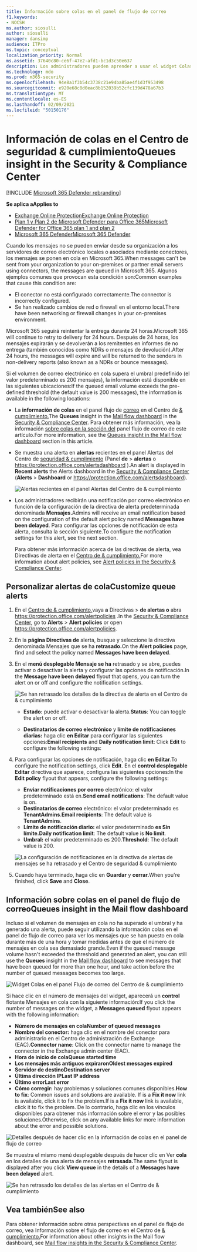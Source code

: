 ```yaml
---
title: Información sobre colas en el panel de flujo de correo
f1.keywords:
- NOCSH
ms.author: siosulli
author: siosulli
manager: dansimp
audience: ITPro
ms.topic: conceptual
localization_priority: Normal
ms.assetid: 37640c80-ce6f-47e2-afd1-bc1d3c50e637
description: Los administradores pueden aprender a usar el widget Colas en el panel flujo de correo del Centro de seguridad & y cumplimiento para supervisar el flujo de correo fallido a las organizaciones locales o asociadas a través de conectores salientes.
ms.technology: mdo
ms.prod: m365-security
ms.openlocfilehash: 94e8a1f3b54c3738c21e94ba85ae4f1d3f953498
ms.sourcegitcommit: e920e68c8d0eac8b152039b52cfc139d478a67b3
ms.translationtype: MT
ms.contentlocale: es-ES
ms.lasthandoff: 02/09/2021
ms.locfileid: "50150176"
---
```

# <a name="queues-insight-in-the-security--compliance-center"></a><span data-ttu-id="31a08-103">Información de colas en el Centro de seguridad & cumplimiento</span><span class="sxs-lookup"><span data-stu-id="31a08-103">Queues insight in the Security & Compliance Center</span></span>

[!INCLUDE [Microsoft 365 Defender rebranding](../includes/microsoft-defender-for-office.md)]

<span data-ttu-id="31a08-104">**Se aplica a**</span><span class="sxs-lookup"><span data-stu-id="31a08-104">**Applies to**</span></span>
- [<span data-ttu-id="31a08-105">Exchange Online Protection</span><span class="sxs-lookup"><span data-stu-id="31a08-105">Exchange Online Protection</span></span>](https://go.microsoft.com/fwlink/?linkid=2148611)
- [<span data-ttu-id="31a08-106">Plan 1 y Plan 2 de Microsoft Defender para Office 365</span><span class="sxs-lookup"><span data-stu-id="31a08-106">Microsoft Defender for Office 365 plan 1 and plan 2</span></span>](https://go.microsoft.com/fwlink/?linkid=2148715)
- [<span data-ttu-id="31a08-107">Microsoft 365 Defender</span><span class="sxs-lookup"><span data-stu-id="31a08-107">Microsoft 365 Defender</span></span>](https://go.microsoft.com/fwlink/?linkid=2118804)

<span data-ttu-id="31a08-108">Cuando los mensajes no se pueden enviar desde su organización a los servidores de correo electrónico locales o asociados mediante conectores, los mensajes se ponen en cola en Microsoft 365.</span><span class="sxs-lookup"><span data-stu-id="31a08-108">When messages can't be sent from your organization to your on-premises or partner email servers using connectors, the messages are queued in Microsoft 365.</span></span> <span data-ttu-id="31a08-109">Algunos ejemplos comunes que provocan esta condición son:</span><span class="sxs-lookup"><span data-stu-id="31a08-109">Common examples that cause this condition are:</span></span>

- <span data-ttu-id="31a08-110">El conector no está configurado correctamente.</span><span class="sxs-lookup"><span data-stu-id="31a08-110">The connector is incorrectly configured.</span></span>
- <span data-ttu-id="31a08-111">Se han realizado cambios de red o firewall en el entorno local.</span><span class="sxs-lookup"><span data-stu-id="31a08-111">There have been networking or firewall changes in your on-premises environment.</span></span>

<span data-ttu-id="31a08-112">Microsoft 365 seguirá reintentar la entrega durante 24 horas.</span><span class="sxs-lookup"><span data-stu-id="31a08-112">Microsoft 365 will continue to retry to delivery for 24 hours.</span></span> <span data-ttu-id="31a08-113">Después de 24 horas, los mensajes expirarán y se devolverán a los remitentes en informes de no entrega (también conocidos como NDRs o mensajes de devolución).</span><span class="sxs-lookup"><span data-stu-id="31a08-113">After 24 hours, the messages will expire and will be returned to the senders in non-delivery reports (also known as a NDRs or bounce messages).</span></span>

<span data-ttu-id="31a08-114">Si el volumen de correo electrónico en cola supera el umbral predefinido (el valor predeterminado es 200 mensajes), la información está disponible en las siguientes ubicaciones:</span><span class="sxs-lookup"><span data-stu-id="31a08-114">If the queued email volume exceeds the pre-defined threshold (the default value is 200 messages), the information is available in the following locations:</span></span>

- <span data-ttu-id="31a08-115">La **información de colas** en el panel flujo de [correo](mail-flow-insights-v2.md) en el Centro de [& cumplimiento.](https://protection.office.com)</span><span class="sxs-lookup"><span data-stu-id="31a08-115">The **Queues** insight in the [Mail flow dashboard](mail-flow-insights-v2.md) in the [Security & Compliance Center](https://protection.office.com).</span></span> <span data-ttu-id="31a08-116">Para obtener más información, vea la información [sobre colas en la sección del](#queues-insight-in-the-mail-flow-dashboard) panel flujo de correo de este artículo.</span><span class="sxs-lookup"><span data-stu-id="31a08-116">For more information, see the [Queues insight in the Mail flow dashboard](#queues-insight-in-the-mail-flow-dashboard) section in this article.</span></span>

- <span data-ttu-id="31a08-117">Se muestra una alerta en **alertas** recientes en el panel Alertas del Centro de [seguridad & cumplimiento](https://protection.office.com) (Panel **de** \> **alertas** o <https://protection.office.com/alertsdashboard> ).</span><span class="sxs-lookup"><span data-stu-id="31a08-117">An alert is displayed in **Recent alerts** the Alerts dashboard in the [Security & Compliance Center](https://protection.office.com) (**Alerts** \> **Dashboard** or <https://protection.office.com/alertsdashboard>).</span></span>

  ![Alertas recientes en el panel Alertas del Centro de & cumplimiento](../../media/mfi-queued-messages-alert.png)

- <span data-ttu-id="31a08-119">Los administradores recibirán una notificación por correo electrónico en función de la configuración de la directiva de alerta predeterminada denominada **Mensajes.**</span><span class="sxs-lookup"><span data-stu-id="31a08-119">Admins will receive an email notification based on the configuration of the default alert policy named **Messages have been delayed**.</span></span> <span data-ttu-id="31a08-120">Para configurar las opciones de notificación de esta alerta, consulta la sección siguiente.</span><span class="sxs-lookup"><span data-stu-id="31a08-120">To configure the notification settings for this alert, see the next section.</span></span>

  <span data-ttu-id="31a08-121">Para obtener más información acerca de las directivas de alerta, vea Directivas de alerta en el [Centro de & cumplimiento.](../../compliance/alert-policies.md)</span><span class="sxs-lookup"><span data-stu-id="31a08-121">For more information about alert policies, see [Alert policies in the Security & Compliance Center](../../compliance/alert-policies.md).</span></span>

## <a name="customize-queue-alerts"></a><span data-ttu-id="31a08-122">Personalizar alertas de cola</span><span class="sxs-lookup"><span data-stu-id="31a08-122">Customize queue alerts</span></span>

1. <span data-ttu-id="31a08-123">En el [Centro de & cumplimiento,](https://protection.office.com)vaya **a** Directivas \> **de alertas o** abra <https://protection.office.com/alertpolicies> .</span><span class="sxs-lookup"><span data-stu-id="31a08-123">In the [Security & Compliance Center](https://protection.office.com), go to **Alerts** \> **Alert policies** or open <https://protection.office.com/alertpolicies>.</span></span>

2. <span data-ttu-id="31a08-124">En la **página Directivas de** alerta, busque y seleccione la directiva denominada Mensajes que se ha **retrasado.**</span><span class="sxs-lookup"><span data-stu-id="31a08-124">On the **Alert policies** page, find and select the policy named **Messages have been delayed**.</span></span>

3. <span data-ttu-id="31a08-125">En el **menú desplegable Mensaje se ha** retrasado y se abre, puedes activar o desactivar la alerta y configurar las opciones de notificación.</span><span class="sxs-lookup"><span data-stu-id="31a08-125">In the **Message have been delayed** flyout that opens, you can turn the alert on or off and configure the notification settings.</span></span>

   ![Se han retrasado los detalles de la directiva de alerta en el Centro de & cumplimiento](../../media/mfi-queued-messages-alert-policy.png)

   - <span data-ttu-id="31a08-127">**Estado:** puede activar o desactivar la alerta.</span><span class="sxs-lookup"><span data-stu-id="31a08-127">**Status**: You can toggle the alert on or off.</span></span>

   - <span data-ttu-id="31a08-128">**Destinatarios de correo electrónico** y **límite de notificaciones diarias:** haga clic **en Editar** para configurar las siguientes opciones:</span><span class="sxs-lookup"><span data-stu-id="31a08-128">**Email recipients** and **Daily notification limit**: Click **Edit** to configure the following settings:</span></span>

4. <span data-ttu-id="31a08-129">Para configurar las opciones de notificación, haga clic **en Editar**.</span><span class="sxs-lookup"><span data-stu-id="31a08-129">To configure the notification settings, click **Edit**.</span></span> <span data-ttu-id="31a08-130">En el **control desplegable Editar** directiva que aparece, configura las siguientes opciones:</span><span class="sxs-lookup"><span data-stu-id="31a08-130">In the **Edit policy** flyout that appears, configure the following settings:</span></span>

   - <span data-ttu-id="31a08-131">**Enviar notificaciones por correo** electrónico: el valor predeterminado está en.</span><span class="sxs-lookup"><span data-stu-id="31a08-131">**Send email notifications**: The default value is on.</span></span>
   - <span data-ttu-id="31a08-132">**Destinatarios de correo** electrónico: el valor predeterminado es **TenantAdmins**.</span><span class="sxs-lookup"><span data-stu-id="31a08-132">**Email recipients**: The default value is **TenantAdmins**.</span></span>
   - <span data-ttu-id="31a08-133">**Límite de notificación diario:** el valor predeterminado **es Sin límite.**</span><span class="sxs-lookup"><span data-stu-id="31a08-133">**Daily notification limit**: The default value is **No limit**.</span></span>
   - <span data-ttu-id="31a08-134">**Umbral:** el valor predeterminado es 200.</span><span class="sxs-lookup"><span data-stu-id="31a08-134">**Threshold**: The default value is 200.</span></span>

   ![La configuración de notificaciones en la directiva de alertas de mensajes se ha retrasado y el Centro de seguridad & cumplimiento](../../media/mfi-queued-messages-alert-policy-notification-settings.png)

5. <span data-ttu-id="31a08-136">Cuando haya terminado, haga clic en **Guardar** y **cerrar.**</span><span class="sxs-lookup"><span data-stu-id="31a08-136">When you're finished, click **Save** and **Close**.</span></span>

## <a name="queues-insight-in-the-mail-flow-dashboard"></a><span data-ttu-id="31a08-137">Información sobre colas en el panel de flujo de correo</span><span class="sxs-lookup"><span data-stu-id="31a08-137">Queues insight in the Mail flow dashboard</span></span>

<span data-ttu-id="31a08-138">Incluso si el volumen de mensajes en cola no ha superado el  umbral y ha [](mail-flow-insights-v2.md) generado una alerta, puede seguir utilizando la información colas en el panel de flujo de correo para ver los mensajes que se han puesto en cola durante más de una hora y tomar medidas antes de que el número de mensajes en cola sea demasiado grande.</span><span class="sxs-lookup"><span data-stu-id="31a08-138">Even if the queued message volume hasn't exceeded the threshold and generated an alert, you can still use the **Queues** insight in the [Mail flow dashboard](mail-flow-insights-v2.md) to see messages that have been queued for more than one hour, and take action before the number of queued messages becomes too large.</span></span>

![Widget Colas en el panel Flujo de correo del Centro de & cumplimiento](../../media/mfi-queues-widget.png)

<span data-ttu-id="31a08-140">Si hace clic en el número de mensajes del widget, aparecerá un **control** flotante Mensajes en cola con la siguiente información:</span><span class="sxs-lookup"><span data-stu-id="31a08-140">If you click the number of messages on the widget, a **Messages queued** flyout appears with the following information:</span></span>

- <span data-ttu-id="31a08-141">**Número de mensajes en cola**</span><span class="sxs-lookup"><span data-stu-id="31a08-141">**Number of queued messages**</span></span>
- <span data-ttu-id="31a08-142">**Nombre del conector:** haga clic en el nombre del conector para administrarlo en el Centro de administración de Exchange (EAC).</span><span class="sxs-lookup"><span data-stu-id="31a08-142">**Connector name**: Click on the connector name to manage the connector in the Exchange admin center (EAC).</span></span>
- <span data-ttu-id="31a08-143">**Hora de inicio de cola**</span><span class="sxs-lookup"><span data-stu-id="31a08-143">**Queue started time**</span></span>
- <span data-ttu-id="31a08-144">**Los mensajes más antiguos expiraron**</span><span class="sxs-lookup"><span data-stu-id="31a08-144">**Oldest messages expired**</span></span>
- <span data-ttu-id="31a08-145">**Servidor de destino**</span><span class="sxs-lookup"><span data-stu-id="31a08-145">**Destination server**</span></span>
- <span data-ttu-id="31a08-146">**Última dirección IP**</span><span class="sxs-lookup"><span data-stu-id="31a08-146">**Last IP address**</span></span>
- <span data-ttu-id="31a08-147">**Último error**</span><span class="sxs-lookup"><span data-stu-id="31a08-147">**Last error**</span></span>
- <span data-ttu-id="31a08-148">**Cómo corregir:** hay problemas y soluciones comunes disponibles.</span><span class="sxs-lookup"><span data-stu-id="31a08-148">**How to fix**: Common issues and solutions are available.</span></span> <span data-ttu-id="31a08-149">If is a **Fix it now** link is available, click it to fix the problem.</span><span class="sxs-lookup"><span data-stu-id="31a08-149">If is a **Fix it now** link is available, click it to fix the problem.</span></span> <span data-ttu-id="31a08-150">De lo contrario, haga clic en los vínculos disponibles para obtener más información sobre el error y las posibles soluciones.</span><span class="sxs-lookup"><span data-stu-id="31a08-150">Otherwise, click on any available links for more information about the error and possible solutions.</span></span>

![Detalles después de hacer clic en la información de colas en el panel de flujo de correo](../../media/mfi-queues-details.png)

<span data-ttu-id="31a08-152">Se muestra el mismo menú desplegable después de hacer clic en Ver **cola** en los detalles de una alerta de mensajes **retrasada.**</span><span class="sxs-lookup"><span data-stu-id="31a08-152">The same flyout is displayed after you click **View queue** in the details of a **Messages have been delayed** alert.</span></span>

![Se han retrasado los detalles de las alertas en el Centro de & cumplimiento](../../media/mfi-queued-messages-alert-details.png)

## <a name="see-also"></a><span data-ttu-id="31a08-154">Vea también</span><span class="sxs-lookup"><span data-stu-id="31a08-154">See also</span></span>

<span data-ttu-id="31a08-155">Para obtener información sobre otras perspectivas en el panel de flujo de correo, vea Información sobre el flujo de correo en el Centro de [& cumplimiento.](mail-flow-insights-v2.md)</span><span class="sxs-lookup"><span data-stu-id="31a08-155">For information about other insights in the Mail flow dashboard, see [Mail flow insights in the Security & Compliance Center](mail-flow-insights-v2.md).</span></span>
